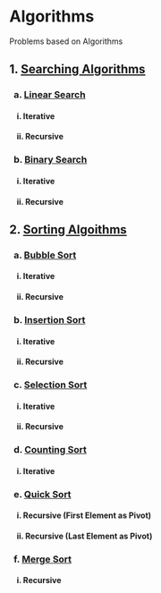 # Algorithms
Problems based on Algorithms

## 1. [Searching Algorithms](https://github.com/nishant7372/Algorithms/tree/main/searchTechniques)

### &nbsp; a. [Linear Search](https://github.com/nishant7372/Algorithms/tree/main/searchTechniques/linearSearch)
#### &nbsp; &nbsp; i. Iterative
#### &nbsp; &nbsp; ii. Recursive
### &nbsp; b. [Binary Search](https://github.com/nishant7372/Algorithms/tree/main/searchTechniques/binarySearch)
#### &nbsp; &nbsp; i. Iterative
#### &nbsp; &nbsp; ii. Recursive

## 2. [Sorting Algoithms](https://github.com/nishant7372/Algorithms/tree/main/sortingTechniques)

### &nbsp; a. [Bubble Sort](https://github.com/nishant7372/Algorithms/tree/main/sortingTechniques/bubbleSort)
#### &nbsp; &nbsp; i. Iterative
#### &nbsp; &nbsp; ii. Recursive

### &nbsp; b. [Insertion Sort](https://github.com/nishant7372/Algorithms/tree/main/sortingTechniques/insertionSort)
#### &nbsp; &nbsp; i. Iterative
#### &nbsp; &nbsp; ii. Recursive

### &nbsp; c. [Selection Sort](https://github.com/nishant7372/Algorithms/tree/main/sortingTechniques/selectionSort)
#### &nbsp; &nbsp; i. Iterative
#### &nbsp; &nbsp; ii. Recursive

### &nbsp; d. [Counting Sort](https://github.com/nishant7372/Algorithms/tree/main/sortingTechniques/countingSort)
#### &nbsp; &nbsp; i. Iterative

### &nbsp; e. [Quick Sort](https://github.com/nishant7372/Algorithms/tree/main/sortingTechniques/quickSort)
#### &nbsp; &nbsp; i. Recursive (First Element as Pivot)
#### &nbsp; &nbsp; ii. Recursive (Last Element as Pivot)

### &nbsp; f. [Merge Sort](https://github.com/nishant7372/Algorithms/tree/main/sortingTechniques/mergeSort)
#### &nbsp; &nbsp; i. Recursive 
